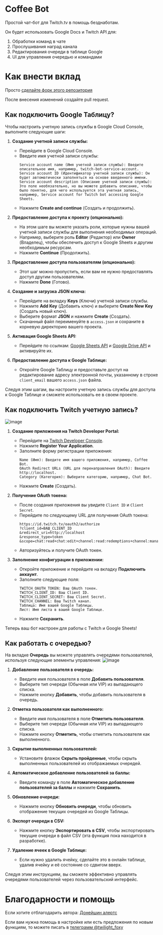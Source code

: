 # Coffee Bot
Простой чат-бот для Twitch.tv в помощь безднаботам.

Он будет использовать Google Docs и Twitch API для:
1. Обработки команд в чате
2. Прослушивания наград канала
3. Редактирования очереди в таблице Google
4. UI для управления очередью и командами

# Как внести вклад
Просто [сделайте форк этого репозитория](https://github.com/TwilightFoxy/coffee_bot/fork)

После внесения изменений создайте pull request.

## Как подключить Google Таблицу?

Чтобы настроить учетную запись службы в Google Cloud Console, выполните следующие шаги:

1. **Создание учетной записи службы:**
    - Перейдите в Google Cloud Console.
    - Введите имя учетной записи службы:
      ```text
      Service account name (Имя учетной записи службы): Введите описательное имя, например, twitch-bot-service-account.
      Service account ID (Идентификатор учетной записи службы): Он будет автоматически заполняться на основе введенного имени.
      Service account description (Описание учетной записи службы): Это поле необязательно, но вы можете добавить описание, чтобы было понятно, для чего используется эта учетная запись, например, Service account for Twitch bot accessing Google Sheets.
      ```
    - Нажмите **Create and continue** (Создать и продолжить).

2. **Предоставление доступа к проекту (опционально):**
    - На этом шаге вы можете указать роли, которые нужны вашей учетной записи службы для выполнения необходимых операций.
    - Например, выберите роль **Editor** (Редактор) или **Owner** (Владелец), чтобы обеспечить доступ к Google Sheets и другим необходимым ресурсам.
    - Нажмите **Continue** (Продолжить).

3. **Предоставление доступа пользователям (опционально):**
    - Этот шаг можно пропустить, если вам не нужно предоставлять доступ другим пользователям.
    - Нажмите **Done** (Готово).

4. **Создание и загрузка JSON ключа:**
    - Перейдите на вкладку **Keys** (Ключи) учетной записи службы.
    - Нажмите **Add Key** (Добавить ключ) и выберите **Create New Key** (Создать новый ключ).
    - Выберите формат **JSON** и нажмите **Create** (Создать).
    - Скачанный файл переименуйте в `access.json` и сохраните в корневую директорию вашего проекта.

5. **Активация Google Sheets API:**
    - Перейдите по ссылкам: [Google Sheets API](https://console.cloud.google.com/apis/library/sheets.googleapis.com) и [Google Drive API](https://console.cloud.google.com/apis/library/drive.googleapis.com) и активируйте их.

6. **Предоставление доступа к Google Таблице:**
    - Откройте Google Таблицу и предоставьте доступ на редактирование адресу электронной почты, указанному в строке `client_email` вашего `access.json` файла.

Следуя этим шагам, вы настроите учетную запись службы для доступа к Google Таблице и сможете использовать ее в своем проекте.

## Как подключить Twitch учетную запись?
![image](https://github.com/TwilightFoxy/coffee_bot/assets/62305710/ba77d069-3ab8-4da6-9023-a00f806e81ad)

1. **Создание приложения на Twitch Developer Portal:**
    - Перейдите на [Twitch Developer Console](https://dev.twitch.tv/console/apps).
    - Нажмите **Register Your Application**.
    - Заполните форму регистрации приложения:
      ```text
      Name (Имя): Введите имя вашего приложения, например, Coffee Bot.
      OAuth Redirect URLs (URL для перенаправления OAuth): Введите http://localhost.
      Category (Категория): Выберите категорию, например, Chat Bot.
      ```
    - Нажмите **Create** (Создать).

2. **Получение OAuth токена:**
    - После создания приложения вы увидите `Client ID` и `Client Secret`.
    - Перейдите по следующему URL для получения OAuth токена:
      ```text
      https://id.twitch.tv/oauth2/authorize
      ?client_id=ВАШ_CLIENT_ID
      &redirect_uri=http://localhost
      &response_type=token
      &scope=chat:read+chat:edit+channel:read:redemptions+channel:manage:redemptions
      ```
    - Авторизуйтесь и получите OAuth токен.

3. **Заполнение конфигурации в приложении:**
    - Откройте приложение и перейдите на вкладку **Подключить аккаунт**.
    - Заполните следующие поля:
      ```text
      TWITCH_OAUTH_TOKEN: Ваш OAuth токен.
      TWITCH_CLIENT_ID: Ваш Client ID.
      TWITCH_CLIENT_SECRET: Ваш Client Secret.
      TWITCH_CHANNEL: Ваш Twitch канал.
      Таблица: Имя вашей Google Таблицы.
      Лист: Имя листа в вашей Google Таблице.
      ```
    - Нажмите **Сохранить**.

Теперь ваш бот настроен для работы с Twitch и Google Sheets!

## Как работать с очередью?

На вкладке **Очередь** вы можете управлять очередями пользователей, используя следующие элементы управления:
![image](https://github.com/TwilightFoxy/coffee_bot/assets/62305710/07f3ca75-d8a4-48c6-b960-70832e6edec9)

1. **Добавление пользователя в очередь:**
    - Введите имя пользователя в поле **Добавить пользователя**.
    - Выберите тип очереди (Обычная или VIP) из выпадающего списка.
    - Нажмите кнопку **Добавить**, чтобы добавить пользователя в очередь.

2. **Отметка пользователя как выполненного:**
    - Введите имя пользователя в поле **Отметить пользователя**.
    - Выберите тип очереди (Обычная или VIP) из выпадающего списка.
    - Нажмите кнопку **Отметить**, чтобы отметить пользователя как выполненного.

3. **Скрытие выполненных пользователей:**
    - Установите флажок **Скрыть пройденные**, чтобы скрыть выполненных пользователей из отображаемых очередей.

4. **Автоматическое добавление пользователей за баллы:**
    - Введите команду в поле **Автоматическое добавление пользователей за баллы** и нажмите **Сохранить**.

5. **Обновление очереди:**
    - Нажмите кнопку **Обновить очереди**, чтобы обновить отображение текущих очередей из Google Таблицы.

6. **Экспорт очереди в CSV:**
    - Нажмите кнопку **Экспортировать в CSV**, чтобы экспортировать текущие очереди в файл CSV (эта функция пока находится в разработке).

7. **Удаление ячеек в Google Таблице:**
    - Если нужно удалить ячейку, сделайте это в онлайн таблице, удалив ячейку и её состояние со сдвигом вверх.

Следуя этим инструкциям, вы сможете эффективно управлять очередями пользователей через пользовательский интерфейс.

# Благодарности и помощь
Если хотите отблагодарить автора: [Донейшин алертс](https://www.donationalerts.com/r/twilightfoxy)

Если вам нужна помощь в настройке или есть предложения по новым функциям, то можете писать в [телеграмм @twilight_foxy](https://t.me/twilight_foxy)
